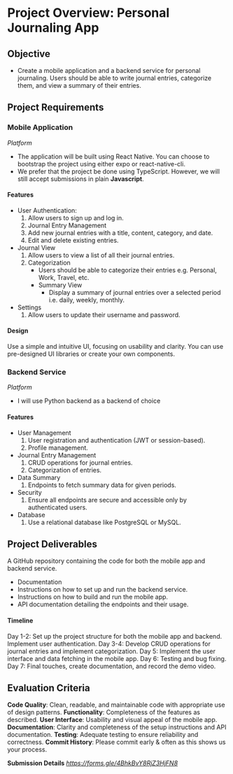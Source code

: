 # Project Overview: Personal Journaling App
## **Objective**
 - Create a mobile application and a backend service for personal journaling. Users should be able to write journal entries, categorize them, and view a summary of their entries.
## **Project Requirements**

### Mobile Application

*Platform*
 - The application will be built using React Native. You can choose to bootstrap the project using either expo or react-native-cli.
 - We prefer that the project be done using TypeScript. However, we will still accept submissions in plain **Javascript**.

#### **Features**
- User Authentication:
  1. Allow users to sign up and log in.
  2. Journal Entry Management
  3. Add new journal entries with a title, content, category, and date.
  4. Edit and delete existing entries.
- Journal View
  1. Allow users to view a list of all their journal entries.
  2. Categorization
       - Users should be able to categorize their entries e.g. Personal, Work, Travel, etc.
       - Summary View
            - Display a summary of journal entries over a selected period i.e. daily, weekly, monthly.
- Settings
  1. Allow users to update their username and password.

#### Design
Use a simple and intuitive UI, focusing on usability and clarity. You can use pre-designed UI libraries or create your own components.

### **Backend Service**
*Platform*
 - I will use Python backend as a backend of choice

#### **Features**
- User Management
  1. User registration and authentication (JWT or session-based).
  2. Profile management.
- Journal Entry Management
  1. CRUD operations for journal entries.
  2. Categorization of entries.
- Data Summary
  1. Endpoints to fetch summary data for given periods.
- Security
  1. Ensure all endpoints are secure and accessible only by authenticated users.
- Database
  1. Use a relational database like PostgreSQL or MySQL.

## Project Deliverables
A GitHub repository containing the code for both the mobile app and backend service.
  - Documentation
  - Instructions on how to set up and run the backend service.
  - Instructions on how to build and run the mobile app.
  - API documentation detailing the endpoints and their usage.

#### **Timeline**
Day 1-2: Set up the project structure for both the mobile app and backend. Implement user authentication.
Day 3-4: Develop CRUD operations for journal entries and implement categorization.
Day 5: Implement the user interface and data fetching in the mobile app.
Day 6: Testing and bug fixing.
Day 7: Final touches, create documentation, and record the demo video.

## **Evaluation Criteria**
**Code Quality**: Clean, readable, and maintainable code with appropriate use of design patterns.
**Functionality**: Completeness of the features as described.
**User Interface**: Usability and visual appeal of the mobile app.
**Documentation**: Clarity and completeness of the setup instructions and API documentation.
**Testing**: Adequate testing to ensure reliability and correctness.
**Commit History**: Please commit early & often as this shows us your process.

**Submission Details**
*https://forms.gle/4BhkBvY8RjZ3HjFN8*
